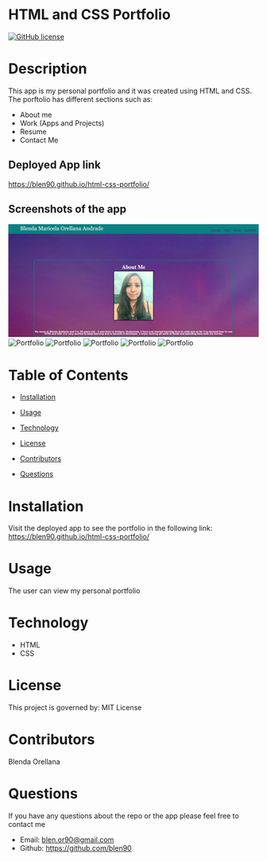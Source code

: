 # HTML and CSS Portfolio 

[![GitHub license](https://img.shields.io/badge/License-MIT-blue.svg)](https://blen90.github.io/html-css-portfolio/)

# Description

This app is my personal portfolio and it was created using HTML and CSS. The porftolio has different sections such as: 
* About me
* Work (Apps and Projects) 
* Resume
* Contact Me 

## Deployed App link 

https://blen90.github.io/html-css-portfolio/


## Screenshots of the app

![Portfolio](assets/images/portfolio.jpg)
![Portfolio](assets/images/portfolio2.jpg)
![Portfolio](assets/images/porfolio3.jpg)
![Portfolio](assets/images/porfolio4.jpg)
![Portfolio](assets/images/porfolio5.jpg)
![Portfolio](assets/images/porfolio6.jpg)

# Table of Contents

* [Installation](#installation)
    
* [Usage](#usage)

* [Technology](#technology)

* [License](#license)

* [Contributors](#contributors)

* [Questions](#questions)

# Installation

Visit the deployed app to see the portfolio in the following link: https://blen90.github.io/html-css-portfolio/

# Usage

The user can view my personal portfolio

# Technology

* HTML
* CSS

# License 

This project is governed by: MIT License

# Contributors

Blenda Orellana


# Questions

If you have any questions about the repo or the app please feel free to contact me
 * Email: blen.or90@gmail.com
 * Github: https://github.com/blen90
